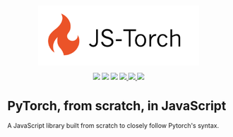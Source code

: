 
<p align="center">
  <img src="./assets/icon.png" alt="js-torch" height="135">
</p>

<p align="center">
    <a href="https://github.com/eduardoleao052/autograd-from-scratch/actions/workflows/test.yml/badge.svg" alt="Unit Tests">
        <img src="https://github.com/eduardoleao052/autograd-from-scratch/actions/workflows/test.yml/badge.svg" /></a>
    <a href="https://github.com/eduardoleao052/autograd-from-scratch/pulse" alt="Activity">
        <img src="https://img.shields.io/github/commit-activity/m/eduardoleao052/autograd-from-scratch" /></a>
    <a href="https://github.com/eduardoleao052/autograd-from-scratch/graphs/contributors" alt="Contributors">
        <img src="https://img.shields.io/github/contributors/eduardoleao052/autograd-from-scratch" /></a>
    <a href="https://www.python.org/">
        <img src="https://img.shields.io/badge/language-Python-blue">
    </a>
    <a href="mailto:eduardoleao052@usp.br">
        <img src="https://img.shields.io/badge/-Email-red?style=flat-square&logo=gmail&logoColor=white">
    </a>
    <a href="https://www.linkedin.com/in/eduardoleao052/">
        <img src="https://img.shields.io/badge/-Linkedin-blue?style=flat-square&logo=linkedin">
    </a>
</p>

# PyTorch, from scratch, in JavaScript
A JavaScript library built from scratch to closely follow Pytorch's syntax.
